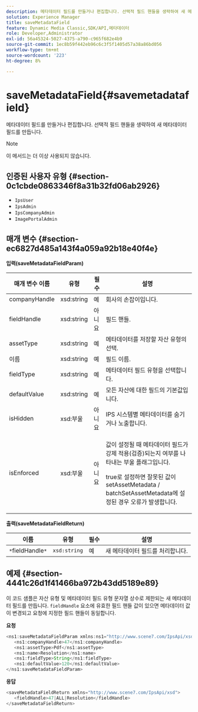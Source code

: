 ```yaml
---
description: 메타데이터 필드를 만들거나 편집합니다. 선택적 필드 핸들을 생략하여 새 메타데이터 필드를 만듭니다.
solution: Experience Manager
title: saveMetadataField
feature: Dynamic Media Classic,SDK/API,메타데이터
role: Developer,Administrator
exl-id: 56a45324-5027-4375-a790-c965f682e4b9
source-git-commit: 1ec8b59f442eb96c6c3f5f1405d57a38a86bd056
workflow-type: tm+mt
source-wordcount: '223'
ht-degree: 8%

---
```


# saveMetadataField{#savemetadatafield}

메타데이터 필드를 만들거나 편집합니다. 선택적 필드 핸들을 생략하여 새 메타데이터 필드를 만듭니다.

>[!NOTE]
>
>이 메서드는 더 이상 사용되지 않습니다.

## 인증된 사용자 유형 {#section-0c1cbde0863346f8a31b32fd06ab2926}

* `IpsUser`
* `IpsAdmin`
* `IpsCompanyAdmin`
* `ImagePortalAdmin`

## 매개 변수 {#section-ec6827d485a143f4a059a92b18e40f4e}

**입력(saveMetadataFieldParam)**

<table id="table_C944A44352F2475A89CE86F3DB1B648A"> 
 <thead> 
  <tr> 
   <th colname="col1" class="entry"> 매개 변수 이름 </th> 
   <th colname="col2" class="entry"> 유형 </th> 
   <th colname="col3" class="entry"> 필수 </th> 
   <th colname="col4" class="entry"> 설명 </th> 
  </tr> 
 </thead>
 <tbody> 
  <tr> 
   <td colname="col1"> <span class="codeph"> <span class="varname"> companyHandle</span> </span> </td> 
   <td colname="col2"> <span class="codeph"> xsd:string</span> </td> 
   <td colname="col3"> 예 </td> 
   <td colname="col4"> 회사의 손잡이입니다. </td> 
  </tr> 
  <tr> 
   <td colname="col1"> <span class="codeph"> <span class="varname"> fieldHandle</span> </span> </td> 
   <td colname="col2"> <span class="codeph"> xsd:string</span> </td> 
   <td colname="col3"> 아니요 </td> 
   <td colname="col4"> 필드 핸들. </td> 
  </tr> 
  <tr> 
   <td colname="col1"> <span class="codeph"> <span class="varname"> assetType</span> </span> </td> 
   <td colname="col2"> <span class="codeph"> xsd:string</span> </td> 
   <td colname="col3"> 예 </td> 
   <td colname="col4"> 메타데이터를 저장할 자산 유형의 선택. </td> 
  </tr> 
  <tr> 
   <td colname="col1"> <span class="codeph"> <span class="varname"> 이름</span> </span> </td> 
   <td colname="col2"> <span class="codeph"> xsd:string</span> </td> 
   <td colname="col3"> 예 </td> 
   <td colname="col4"> 필드 이름. </td> 
  </tr> 
  <tr> 
   <td colname="col1"> <span class="codeph"> <span class="varname"> fieldType</span> </span> </td> 
   <td colname="col2"> <span class="codeph"> xsd:string</span> </td> 
   <td colname="col3"> 예 </td> 
   <td colname="col4"> 메타데이터 필드 유형을 선택합니다. </td> 
  </tr> 
  <tr> 
   <td colname="col1"> <span class="codeph"> <span class="varname"> defaultValue</span> </span> </td> 
   <td colname="col2"> <span class="codeph"> xsd:string</span> </td> 
   <td colname="col3"> 예 </td> 
   <td colname="col4"> 모든 자산에 대한 필드의 기본값입니다. </td> 
  </tr> 
  <tr> 
   <td colname="col1"> <span class="codeph"> <span class="varname"> isHidden</span> </span> </td> 
   <td colname="col2"> <span class="codeph"> xsd:부울</span> </td> 
   <td colname="col3"> 아니요 </td> 
   <td colname="col4"> IPS 시스템별 메타데이터를 숨기거나 노출합니다. </td> 
  </tr> 
  <tr> 
   <td colname="col1"><span class="codeph"><span class="varname"> isEnforced</span></span> </td> 
   <td colname="col2"><span class="codeph"> xsd:부울</span> </td> 
   <td colname="col3"> <p>아니요 </p> </td> 
   <td colname="col4"> <p>값이 설정될 때 메타데이터 필드가 강제 적용(검증)되는지 여부를 나타내는 부울 플래그입니다. </p> <p>true로 설정하면 잘못된 값이 <span class="codeph"> setAssetMetadata</span> /<span class="codeph"> batchSetAssetMetadata</span>에 설정된 경우 오류가 발생합니다. </p> </td> 
  </tr> 
 </tbody> 
</table>

**출력(saveMetadataFieldReturn)**

| 이름 | 유형 | 필수 | 설명 |
|---|---|---|---|
| `*`fieldHandle`*` | `xsd:string` | 예 | 새 메타데이터 필드를 처리합니다. |

## 예제 {#section-4441c26d1f41466ba972b43dd5189e89}

이 코드 샘플은 자산 유형 및 메타데이터 필드 유형 문자열 상수로 제한되는 새 메타데이터 필드를 만듭니다. `fieldHandle` 요소에 유효한 필드 핸들 값이 있으면 메타데이터 값이 변경되고 요청에 지정한 필드 핸들이 동일합니다.

**요청**

```java
<ns1:saveMetadataFieldParam xmlns:ns1="http://www.scene7.com/IpsApi/xsd">
   <ns1:companyHandle>47</ns1:companyHandle>
   <ns1:assetType>Pdf</ns1:assetType>
   <ns1:name>Resolution</ns1:name>
   <ns1:fieldType>String</ns1:fieldType>
   <ns1:defaultValue>120</ns1:defaultValue>
</ns1:saveMetadataFieldParam>
```

**응답**

```java
<saveMetadataFieldReturn xmlns="http://www.scene7.com/IpsApi/xsd">
   <fieldHandle>47|ALL|Resolution</fieldHandle>
</saveMetadataFieldReturn>
```
